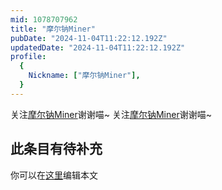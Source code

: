 ```yaml
---
mid: 1078707962
title: "摩尔钠Miner"
pubDate: "2024-11-04T11:22:12.192Z"
updatedDate: "2024-11-04T11:22:12.192Z"
profile:
  {
    Nickname: ["摩尔钠Miner"],
  }
---
```


关注[摩尔钠Miner](https://space.bilibili.com/1078707962)谢谢喵~ 关注[摩尔钠Miner](https://space.bilibili.com/1078707962)谢谢喵~

## 此条目有待补充
你可以在[这里](https://github.com/Yuhanawa/VTuber.ICU-Content/edit/master/v/摩尔钠Miner/index.md)编辑本文
